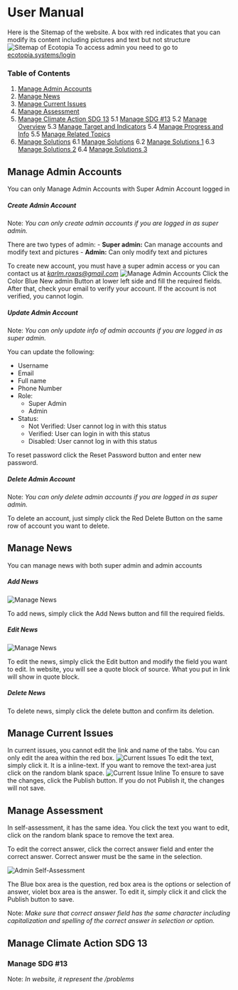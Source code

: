 # User Manual
Here is the Sitemap of the website. A box with red indicates that you can modify its content including pictures and text but not structure
![Sitemap of Ecotopia](../assets/sitemap.jpg)
To access admin you need to go to [ecotopia.systems/login](ecotopia.systems/login)

### Table of Contents
1. [Manage Admin Accounts](#manage-admin-accounts)
1. [Manage News](#manage-news)
1. [Manage Current Issues](#manage-current-issues)
1. [Manage Assessment](#manage-assessment)
1. [Manage Climate Action SDG 13](#manage-climate-action-sdg-13)
    5.1 [Manage SDG #13](#manage-sdg-13)
    5.2 [Manage Overview](#Example)
    5.3 [Manage Target and Indicators](#Example)
    5.4 [Manage Progress and Info](#Example)
    5.5 [Manage Related Topics](#Example)
1. [Manage Solutions](#Example)
    6.1 [Manage Solutions](#Example)
    6.2 [Manage Solutions 1](#Example)
    6.3 [Manage Solutions 2](#Example)
    6.4 [Manage Solutions 3](#Example)

## Manage Admin Accounts
You can only Manage Admin Accounts with Super Admin Account logged in
##### Create Admin Account
Note: *You can only create admin accounts if you are logged in as super admin.*

There are two types of admin: 
    - **Super admin:** Can manage accounts and modify text and pictures
    - **Admin:** Can only modify text and pictures

To create new account, you must have a super admin access or you can contact us at *karlm.roxas@gmail.com*
![Manage Admin Accounts](../assets/manage_admin_accounts/create.png)
Click the Color Blue New admin Button at lower left side and fill the required fields. After that, check your email to verify your account. If the account is not verified, you cannot login.

##### Update Admin Account
Note: *You can only update info of admin accounts if you are logged in as super admin.*

You can update the following:
- Username
- Email
- Full name
- Phone Number
- Role:
    - Super Admin
    - Admin
- Status: 
    - Not Verified: User cannot log in with this status
    - Verified: User can login in with this status
    - Disabled: User cannot log in with this status

To reset password click the Reset Password button and enter new password.

##### Delete Admin Account
Note: *You can only delete admin accounts if you are logged in as super admin.*

To delete an account, just simply click the Red Delete Button on the same row of account you want to delete.

## Manage News
You can manage news with both super admin and admin accounts

##### Add News

![Manage News](../assets/news/news.png)

To add news, simply click the Add News button and fill the required fields.

##### Edit News

![Manage News](../assets/news/edit_delete_news.png)

To edit the news, simply click the Edit button and modify the field you want to edit. In website, you will see a quote block of source. What you put in link will show in quote block.

##### Delete News

To delete news, simply click the delete button and confirm its deletion.

## Manage Current Issues

In current issues, you cannot edit the link and name of the tabs. You can only edit the area within the red box. 
![Current Issues](../assets/current_issue/current_issue.png)
To edit the text, simply click it. It is a inline-text. If you want to remove the text-area just click on the random blank space.
![Current Issue Inline](../assets/current_issue/current_issue_inline.png)
To ensure to save the changes, click the Publish button. If you do not Publish it, the changes will not save. 

## Manage Assessment
In self-assessment, it has the same idea. You click the text you want to edit, click on the random blank space to remove the text area.

To edit the correct answer, click the correct answer field and enter the correct answer. Correct answer must be the same in the selection.

![Admin Self-Assessment](../assets/self-assessment/self-assessment.png)

The Blue box area is the question, red box area is the options or selection of answer, violet box area is the answer. To edit it, simply click it and click the Publish button to save.

Note: *Make sure that correct answer field has the same character including capitalization and spelling of the correct answer in selection or option.*

## Manage Climate Action SDG 13

### Manage SDG #13
Note: *In website, it represent the /problems*